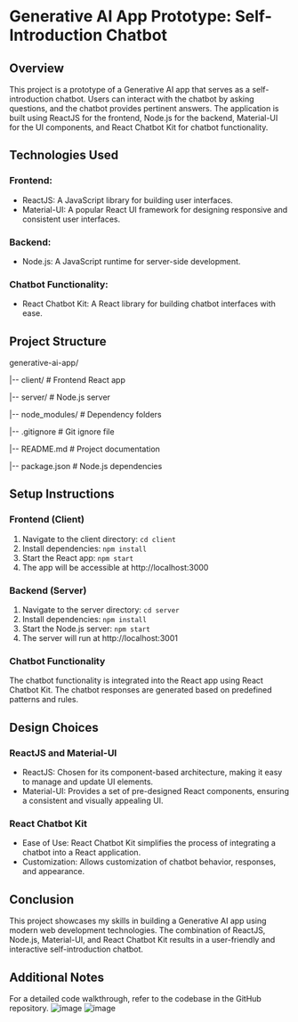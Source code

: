 # Generative AI App Prototype: Self-Introduction Chatbot
## Overview
This project is a prototype of a Generative AI app that serves as a self-introduction chatbot. Users can interact with the chatbot by asking questions, and the chatbot provides pertinent answers. The application is built using ReactJS for the frontend, Node.js for the backend, Material-UI for the UI components, and React Chatbot Kit for chatbot functionality.

## Technologies Used
### Frontend:
* ReactJS: A JavaScript library for building user interfaces.
* Material-UI: A popular React UI framework for designing responsive and consistent user interfaces.
### Backend:
* Node.js: A JavaScript runtime for server-side development.
### Chatbot Functionality:
* React Chatbot Kit: A React library for building chatbot interfaces with ease.

## Project Structure
generative-ai-app/

|-- client/           # Frontend React app

|-- server/           # Node.js server

|-- node_modules/     # Dependency folders

|-- .gitignore        # Git ignore file

|-- README.md         # Project documentation

|-- package.json      # Node.js dependencies

## Setup Instructions
### Frontend (Client)
1. Navigate to the client directory: `cd client`
2. Install dependencies: `npm install`
3. Start the React app: `npm start`
4. The app will be accessible at http://localhost:3000
### Backend (Server)
1. Navigate to the server directory: `cd server`
2. Install dependencies: `npm install`
3. Start the Node.js server: `npm start`
4. The server will run at http://localhost:3001

### Chatbot Functionality
The chatbot functionality is integrated into the React app using React Chatbot Kit. The chatbot responses are generated based on predefined patterns and rules.

## Design Choices
### ReactJS and Material-UI
* ReactJS: Chosen for its component-based architecture, making it easy to manage and update UI elements.
* Material-UI: Provides a set of pre-designed React components, ensuring a consistent and visually appealing UI.
### React Chatbot Kit
* Ease of Use: React Chatbot Kit simplifies the process of integrating a chatbot into a React application.
* Customization: Allows customization of chatbot behavior, responses, and appearance.

## Conclusion
This project showcases my skills in building a Generative AI app using modern web development technologies. The combination of ReactJS, Node.js, Material-UI, and React Chatbot Kit results in a user-friendly and interactive self-introduction chatbot.

## Additional Notes
For a detailed code walkthrough, refer to the codebase in the GitHub repository.
![image](https://github.com/Cassianky/chat-app/assets/77654564/46279d1b-6426-4ba7-a05f-789e36f81fea)
![image](https://github.com/Cassianky/chat-app/assets/77654564/16a18bd3-1daa-4344-bdb7-4f2b391c2ca0)
